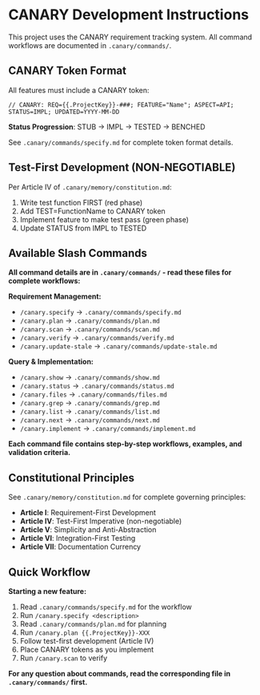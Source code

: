 <!-- CANARY: REQ=CBIN-148; FEATURE="InstructionTemplates"; ASPECT=Docs; STATUS=BENCHED; TEST=TestCopilotInstructionTemplateValidity; BENCH=BenchmarkCreateCopilotInstructions; UPDATED=2025-10-19 -->

# CANARY Development Instructions

This project uses the CANARY requirement tracking system. All command workflows are documented in `.canary/commands/`.

## CANARY Token Format

All features must include a CANARY token:

```
// CANARY: REQ={{.ProjectKey}}-###; FEATURE="Name"; ASPECT=API; STATUS=IMPL; UPDATED=YYYY-MM-DD
```

**Status Progression**: STUB → IMPL → TESTED → BENCHED

See `.canary/commands/specify.md` for complete token format details.

## Test-First Development (NON-NEGOTIABLE)

Per Article IV of `.canary/memory/constitution.md`:

1. Write test function FIRST (red phase)
2. Add TEST=FunctionName to CANARY token
3. Implement feature to make test pass (green phase)
4. Update STATUS from IMPL to TESTED

## Available Slash Commands

**All command details are in `.canary/commands/` - read these files for complete workflows:**

**Requirement Management:**
- `/canary.specify` → `.canary/commands/specify.md`
- `/canary.plan` → `.canary/commands/plan.md`
- `/canary.scan` → `.canary/commands/scan.md`
- `/canary.verify` → `.canary/commands/verify.md`
- `/canary.update-stale` → `.canary/commands/update-stale.md`

**Query & Implementation:**
- `/canary.show` → `.canary/commands/show.md`
- `/canary.status` → `.canary/commands/status.md`
- `/canary.files` → `.canary/commands/files.md`
- `/canary.grep` → `.canary/commands/grep.md`
- `/canary.list` → `.canary/commands/list.md`
- `/canary.next` → `.canary/commands/next.md`
- `/canary.implement` → `.canary/commands/implement.md`

**Each command file contains step-by-step workflows, examples, and validation criteria.**

## Constitutional Principles

See `.canary/memory/constitution.md` for complete governing principles:

- **Article I**: Requirement-First Development
- **Article IV**: Test-First Imperative (non-negotiable)
- **Article V**: Simplicity and Anti-Abstraction
- **Article VI**: Integration-First Testing
- **Article VII**: Documentation Currency

## Quick Workflow

**Starting a new feature:**
1. Read `.canary/commands/specify.md` for the workflow
2. Run `/canary.specify <description>`
3. Read `.canary/commands/plan.md` for planning
4. Run `/canary.plan {{.ProjectKey}}-XXX`
5. Follow test-first development (Article IV)
6. Place CANARY tokens as you implement
7. Run `/canary.scan` to verify

**For any question about commands, read the corresponding file in `.canary/commands/` first.**
